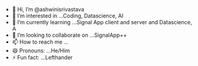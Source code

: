- 👋 Hi, I’m @ashwinisrivastava
- 👀 I’m interested in ...Coding, Datascience, AI
- 🌱 I’m currently learning ...Signal App client and server and Datascience, A
- 💞️ I’m looking to collaborate on ...SignalApp++
- 📫 How to reach me ...
- 😄 Pronouns: ...He/Him
- ⚡ Fun fact: ...Lefthander

<!---
srivastavaashwini/srivastavaashwini is a ✨ special ✨ repository because its `README.md` (this file) appears on your GitHub profile.
You can click the Preview link to take a look at your changes.
--->
